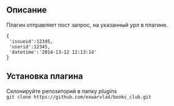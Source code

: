 ## Описание
Плагин отправляет пост запрос, на указанный урл в плагине.

```
{
 'issueid':12345,
 'userid':12345,
 'datetime':'2014-13-12 12:13:14'
}
```

## Установка плагина  

Склонируйте репозиторий в папку *plugins*  
`git clone https://github.com/exwarvlad/books_club.git`

